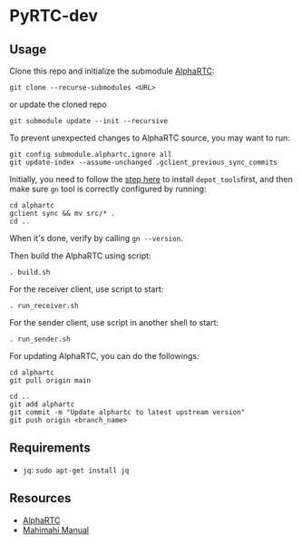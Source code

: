 # PyRTC-dev

## Usage

Clone this repo and initialize the submodule [AlphaRTC](https://github.com/OpenNetLab/AlphaRTC):
```shell
git clone --recurse-submodules <URL>
```
or update the cloned repo
```shell
git submodule update --init --recursive
```

To prevent unexpected changes to AlphaRTC source, you may want to run:
```shell
git config submodule.alphartc.ignore all
git update-index --assume-unchanged .gclient_previous_sync_commits
```

Initially, you need to follow the [step here](https://commondatastorage.googleapis.com/chrome-infra-docs/flat/depot_tools/docs/html/depot_tools_tutorial.html#_setting_up) to install `depot_tools`first, and then make sure `gn` tool is correctly configured by running: 
```shell
cd alphartc
gclient sync && mv src/* .
cd ..
```
When it's done, verify by calling `gn --version`.

Then build the AlphaRTC using script:
```shell
. build.sh
```

For the receiver client, use script to start:
```shell
. run_receiver.sh
```

For the sender client, use script in another shell to start:
```shell
. run_sender.sh
```

For updating AlphaRTC, you can do the followings:
```shell
cd alphartc
git pull origin main

cd ..
git add alphartc
git commit -m "Update alphartc to latest upstream version"
git push origin <branch_name>
```

## Requirements
- `jq`: `sudo apt-get install jq`


## Resources
- [AlphaRTC](https://github.com/OpenNetLab/AlphaRTC)
- [Mahimahi Manual](https://manpages.debian.org/testing/mahimahi/)
